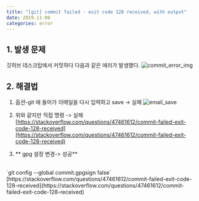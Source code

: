 ```yaml
---
title: "[git] commit failed - exit code 128 received, with output"
date: 2019-11-08
categories: error
---
```

## 1. 발생 문제
깃허브 데스크탑에서 커밋하다 다음과 같은 에러가 발생했다.
![commit_error_img](https://user-images.githubusercontent.com/51072198/68484673-15eb4b80-0281-11ea-8372-9d60808f7b5f.png)

## 2. 해결법
1. 옵션-git 에 들어가 이메일을 다시 입력하고 save -> 실패
![email_save](https://user-images.githubusercontent.com/51072198/68484817-62cf2200-0281-11ea-8402-ac602dd91eca.png)

2. 위와 같지만 직접 명령 -> 실패
[https://stackoverflow.com/questions/47461612/commit-failed-exit-code-128-received](https://stackoverflow.com/questions/47461612/commit-failed-exit-code-128-received)

3. ** gpg 설정 변경-> 성공**
<br>
`git config --global commit.gpgsign false`
[https://stackoverflow.com/questions/47461612/commit-failed-exit-code-128-received](https://stackoverflow.com/questions/47461612/commit-failed-exit-code-128-received)

